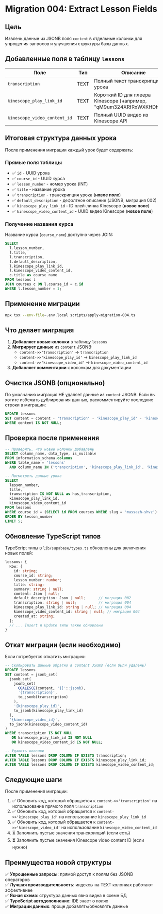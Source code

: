 # Migration 004: Extract Lesson Fields

## Цель

Извлечь данные из JSONB поля `content` в отдельные колонки для упрощения запросов и улучшения структуры базы данных.

## Добавленные поля в таблицу `lessons`

| Поле | Тип | Описание |
|------|-----|----------|
| `transcription` | TEXT | Полный текст транскрипции урока |
| `kinescope_play_link_id` | TEXT | Короткий ID для плеера Kinescope (например, "qM9um324XRfRxWXKHDhm5c") |
| `kinescope_video_content_id` | TEXT | Полный UUID видео из Kinescope API |

## Итоговая структура данных урока

После применения миграции каждый урок будет содержать:

### Прямые поля таблицы
- ✅ `id` - UUID урока
- ✅ `course_id` - UUID курса
- ✅ `lesson_number` - номер урока (INT)
- ✅ `title` - название урока
- ✅ `transcription` - транскрипция урока (**новое поле**)
- ✅ `default_description` - дефолтное описание (JSONB, миграция 002)
- ✅ `kinescope_play_link_id` - ID плей-линка Kinescope (**новое поле**)
- ✅ `kinescope_video_content_id` - UUID видео Kinescope (**новое поле**)

### Получение названия курса
Название курса (`course_name`) доступно через JOIN:

```sql
SELECT 
  l.lesson_number,
  l.title,
  l.transcription,
  l.default_description,
  l.kinescope_play_link_id,
  l.kinescope_video_content_id,
  c.title as course_name
FROM lessons l
JOIN courses c ON l.course_id = c.id
WHERE l.lesson_number = 1;
```

## Применение миграции

```bash
npx tsx --env-file=.env.local scripts/apply-migration-004.ts
```

## Что делает миграция

1. **Добавляет новые колонки** в таблицу `lessons`
2. **Мигрирует данные** из `content` JSONB:
   - `content->>'transcription'` → `transcription`
   - `content->>'kinescope_play_id'` → `kinescope_play_link_id`
   - `content->>'kinescope_video_id'` → `kinescope_video_content_id`
3. **Добавляет комментарии** к колонкам для документации

## Очистка JSONB (опционально)

По умолчанию миграция НЕ удаляет данные из `content` JSONB. Если вы хотите избежать дублирования данных, раскомментируйте последние строки в миграции:

```sql
UPDATE lessons
SET content = content - 'transcription' - 'kinescope_play_id' - 'kinescope_video_id'
WHERE content IS NOT NULL;
```

## Проверка после применения

```sql
-- Проверить, что новые колонки добавлены
SELECT column_name, data_type, is_nullable
FROM information_schema.columns
WHERE table_name = 'lessons'
  AND column_name IN ('transcription', 'kinescope_play_link_id', 'kinescope_video_content_id');

-- Посмотреть данные урока
SELECT 
  lesson_number,
  title,
  transcription IS NOT NULL as has_transcription,
  kinescope_play_link_id,
  kinescope_video_content_id
FROM lessons
WHERE course_id = (SELECT id FROM courses WHERE slug = 'massazh-shvz')
ORDER BY lesson_number
LIMIT 5;
```

## Обновление TypeScript типов

TypeScript типы в `lib/supabase/types.ts` обновлены для включения новых полей:

```typescript
lessons: {
  Row: {
    id: string;
    course_id: string;
    lesson_number: number;
    title: string;
    summary: string | null;
    content: Json | null;
    default_description: Json | null;      // миграция 002
    transcription: string | null;          // миграция 004
    kinescope_play_link_id: string | null; // миграция 004
    kinescope_video_content_id: string | null; // миграция 004
    created_at: string;
  };
  // ... Insert и Update типы также обновлены
}
```

## Откат миграции (если необходимо)

Если потребуется откатить миграцию:

```sql
-- Скопировать данные обратно в content JSONB (если были удалены)
UPDATE lessons
SET content = jsonb_set(
  jsonb_set(
    jsonb_set(
      COALESCE(content, '{}'::jsonb),
      '{transcription}',
      to_jsonb(transcription)
    ),
    '{kinescope_play_id}',
    to_jsonb(kinescope_play_link_id)
  ),
  '{kinescope_video_id}',
  to_jsonb(kinescope_video_content_id)
)
WHERE transcription IS NOT NULL 
   OR kinescope_play_link_id IS NOT NULL 
   OR kinescope_video_content_id IS NOT NULL;

-- Удалить колонки
ALTER TABLE lessons DROP COLUMN IF EXISTS transcription;
ALTER TABLE lessons DROP COLUMN IF EXISTS kinescope_play_link_id;
ALTER TABLE lessons DROP COLUMN IF EXISTS kinescope_video_content_id;
```

## Следующие шаги

После применения миграции:

1. ✅ Обновить код, который обращается к `content->>'transcription'` на использование прямого поля `transcription`
2. ✅ Обновить код, который обращается к `content->>'kinescope_play_id'` на использование `kinescope_play_link_id`
3. ✅ Обновить код, который обращается к `content->>'kinescope_video_id'` на использование `kinescope_video_content_id`
4. ⏳ Заполнить пустые значения транскрипций (если есть)
5. ⏳ Заполнить пустые значения Kinescope video content ID (если нужно)

## Преимущества новой структуры

✅ **Упрощенные запросы**: прямой доступ к полям без JSONB операторов  
✅ **Лучшая производительность**: индексы на TEXT колонках работают эффективнее  
✅ **Ясная схема**: структура данных явно видна в схеме БД  
✅ **TypeScript автодополнение**: IDE знает о полях  
✅ **Миграции данных**: проще добавлять/обновлять данные
